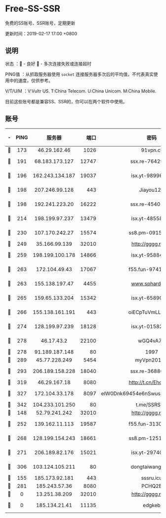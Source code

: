 # Free-SS-SSR

免费的SS账号、SSR账号，定期更新

更新时间：2019-02-17 17:00 +0800

## 说明

状态     ：🙂 - 良好 🙁 - 多次连接失败或连接超时

PING值   ：从抓取服务器使用 `socket` 连接服务器多次后的平均值，不代表真实使用中的速度，仅供参考。

V/T/U/M  ：V:Vultr US. T:China Telecom. U:China Unicom. M:China Mobile.

目前这些账号都是兼容SS、SSR的，你可以在两个软件中使用。

## 账号

|-|PING|服务器|端口|密码|加密方式|区域|V/T/U/M|
|:----:|:----:|:-----:|-----:|:----:|:----:|:----:|:----:|
|🙂|173|46.29.162.46|1026|91vpn.cf|rc4-md5|RU|9↑/9↑/8↑/10↑|
|🙂|191|68.183.173.127|12747|ssx.re-76429621|aes-256-cfb|US|8↑/8↑/7↑/8↑|
|🙂|196|162.243.134.187|19037|isx.yt-98996106|aes-256-cfb|US|10↑/10↑/10↑/10↑|
|🙂|198|207.246.99.128|443|Jiayou123|aes-256-cfb|US|9↑/10↑/10↑/10↑|
|🙂|198|192.241.223.20|16222|ssx.re-45401447|aes-256-cfb|US|8↑/8↑/7↑/8↑|
|🙂|214|198.199.97.237|13479|isx.yt-48558192|aes-256-cfb|US|10↑/10↑/10↑/10↑|
|🙂|230|107.170.242.27|15574|ss8.pm-09158696|aes-256-cfb|US|10↑/10↑/10↑/10↑|
|🙂|249|35.166.99.139|32010|http://gggg.rocks|chacha20|US|9↑/9↑/8↑/9↑|
|🙂|259|198.199.100.178|14866|isx.yt-95884193|aes-256-cfb|US|10↑/10↑/10↑/10↑|
|🙂|263|172.104.49.43|17067|f55.fun-97414411|aes-256-cfb|SG|8↑/8↑/7↑/8↑|
|🙂|263|155.138.197.47|4455|www.sphard.com|aes-256-cfb|US|8↓/9↓/9↑/9↓|
|🙂|265|159.65.133.204|15342|isx.yt-65890670|aes-256-cfb|SG|10↑/10↑/10↑/10↑|
|🙂|266|155.138.161.191|443|oiECpTuVmLLxk4Ts|aes-256-cfb|US|7↑/10↑/10↑/10↑|
|🙂|274|128.199.97.239|18128|isx.yt-01582409|aes-256-cfb|SG|10↑/10↑/10↑/10↑|
|🙂|278|46.17.43.2|22100|wGQ4vA7D|aes-256-gcm|RU|6↓/10↑/10↑/10↑|
|🙂|278|91.189.187.148|80|1997|chacha20|US|8↑/8↑/8↑/8↑|
|🙂|289|45.77.228.249|5454|myVpn2019[]|rc4-md5|GB|10↑/10↑/10↑/10↑|
|🙂|293|206.189.158.228|18040|ssx.re-36880282|aes-256-cfb|SG|8↑/8↑/7↑/8↑|
|🙂|319|46.29.167.18|8080|http://t.cn/EhdmTxe|rc4-md5|RU|8↑/8↑/8↑/8↑|
|🙂|327|172.104.33.178|8097|eIW0Dnk69454e6nSwuspv9DmS201tQ0D|aes-256-cfb|SG|10↑/10↑/10↑/10↑|
|🙂|342|104.233.101.250|80|t.me/SSRSUB|rc4-md5|CA|10↑/10↑/10↑/10↑|
|🙂|148|52.79.241.242|32010|http://gggg.rocks|chacha20|KR|8↑/10↑/10↑/10↑|
|🙂|252|139.162.11.113|19587|f55.fun-31300313|aes-256-cfb|SG|9↓/10↑/10↑/10↑|
|🙂|268|128.199.154.243|18661|ss8.pm-12519493|aes-256-cfb|SG|10↑/10↑/10↑/10↑|
|🙂|271|206.189.82.176|15021|isx.yt-29740251|aes-256-cfb|SG|10↑/10↑/10↑/10↑|
|🙂|306|103.124.105.211|80|dongtaiwang.com|aes-256-cfb|US|10↑/10↑/10↑/10↑|
|🙁|155|185.173.92.181|443|sssru.icu|rc4-md5|RU|10↑/10↑/10↑/10↑|
|🙁|281|185.243.57.36|8080|PCHQ2E|rc4-md5|US|8↑/9↑/9↑/9↑|
|🙁|0|13.251.38.209|32010|http://gggg.rocks|chacha20|SG|8↓/9↓/10↑/9↓|
|🙁|0|185.134.21.41|11135|edgkeb|aes-256-cfb|GB|10↑/10↑/10↑/10↑|
